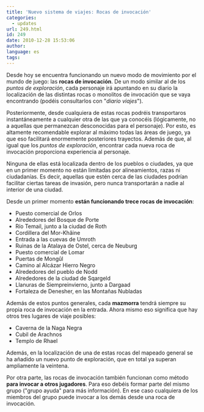 ```yaml
---
title: 'Nuevo sistema de viajes: Rocas de invocación'
categories:
  - updates
url: 249.html
id: 249
date: 2010-12-28 15:53:06
author:
language: es
tags:
---
```


Desde hoy se encuentra funcionando un nuevo modo de movimiento por el mundo de juego: las **rocas de invocación**. De un modo similar al de los _puntos de exploración_, cada personaje irá apuntando en su diario la localización de las distintas rocas o monolitos de invocación que se vaya encontrando (podéis consultarlos con "_diario viajes_").

Posteriormente, desde cualquiera de estas rocas podréis transportaros instantáneamente a cualquier otra de las que ya conocéis (lógicamente, no a aquellas que permanezcan desconocidas para el personaje). Por esto, es altamente recomendable explorar al máximo todas las áreas de juego, ya que eso facilitará enormemente posteriores trayectos. Además de que, al igual que los _puntos de exploración_, encontrar cada nueva roca de invocación proporciona experiencia al personaje.

Ninguna de ellas está localizada dentro de los pueblos o ciudades, ya que en un primer momento no están limitadas por alineamientos, razas ni ciudadanías. Es decir, aquellas que estén cerca de las ciudades podrían facilitar ciertas tareas de invasión, pero nunca transportarán a nadie al interior de una ciudad.

Desde un primer momento **están funcionando trece rocas de invocación**:

*   Puesto comercial de Orlos
*   Alrededores del Bosque de Porte
*   Río Temail, junto a la ciudad de Roth
*   Cordillera del Mor-Khâine
*   Entrada a las cuevas de Umroth
*   Ruinas de la Atalaya de Ostel, cerca de Neuburg
*   Puesto comercial de Lomar
*   Puertas de Mongûl
*   Camino al Alcázar Hierro Negro
*   Alrededores del pueblo de Nodd
*   Alrededores de la ciudad de Sqargeld
*   Llanuras de Siempreinvierno, junto a Dargaad
*   Fortaleza de Denesher, en las Montañas Nubladas

Además de estos puntos generales, cada **mazmorra** tendrá siempre su propia roca de invocación en la entrada. Ahora mismo eso significa que hay otros tres lugares de viaje posibles:

*   Caverna de la Naga Negra
*   Cubil de Arachnos
*   Templo de Rhael

Además, en la localización de una de estas rocas del mapeado general se ha añadido un nuevo punto de exploración, que en total ya superan ampliamente la veintena.

Por otra parte, las rocas de invocación también funcionan como método **para invocar a otros jugadores**. Para eso debéis formar parte del mismo grupo ("grupo ayuda" para más información). En ese caso cualquiera de los miembros del grupo puede invocar a los demás desde una roca de invocación.